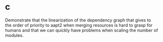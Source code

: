 # c
 Demonstrate that the linearization of the dependency graph that gives to the order of priority to aapt2 when merging resources is hard to grasp for humans and that we can quickly have problems when scaling the number of modules.
